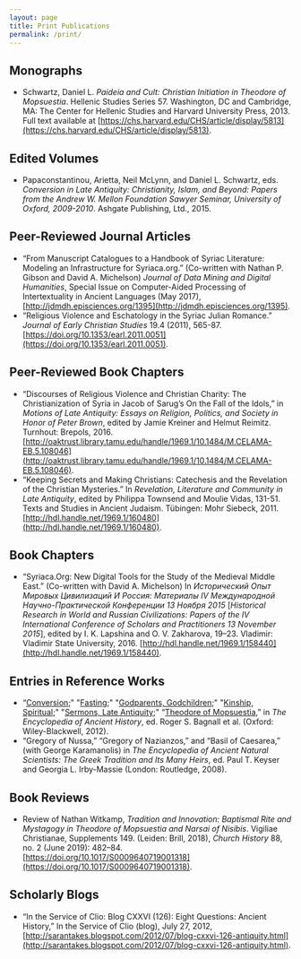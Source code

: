 ```yaml
---
layout: page
title: Print Publications
permalink: /print/
---
```


## Monographs
 - Schwartz, Daniel L. _Paideia and Cult: Christian Initiation in Theodore of Mopsuestia_. Hellenic Studies Series 57. Washington, DC and Cambridge, MA: 
The Center for Hellenic Studies and Harvard University Press, 2013. Full text available at [https://chs.harvard.edu/CHS/article/display/5813](https://chs.harvard.edu/CHS/article/display/5813).


## Edited Volumes
 - Papaconstantinou, Arietta, Neil McLynn, and Daniel L. Schwartz, eds. _Conversion in Late Antiquity: Christianity, Islam, and Beyond: Papers from the Andrew W. Mellon Foundation Sawyer Seminar, University of Oxford, 2009-2010_. Ashgate Publishing, Ltd., 2015.


## Peer-Reviewed Journal Articles
 - “From Manuscript Catalogues to a Handbook of Syriac Literature: Modeling an Infrastructure for Syriaca.org.” (Co-written with Nathan P. Gibson and David A. Michelson) 
_Journal of Data Mining and Digital Humanities_, Special Issue on Computer-Aided Processing of Intertextuality in Ancient Languages (May 2017), [http://jdmdh.episciences.org/1395](http://jdmdh.episciences.org/1395).
 - “Religious Violence and Eschatology in the Syriac Julian Romance.” _Journal of Early Christian Studies_ 19.4 (2011), 565-87. 
[https://doi.org/10.1353/earl.2011.0051](https://doi.org/10.1353/earl.2011.0051).


## Peer-Reviewed Book Chapters
 - “Discourses of Religious Violence and Christian Charity: The Christianization of Syria in Jacob of Sarug’s On the Fall of the Idols,” in _Motions of Late Antiquity: 
Essays on Religion, Politics, and Society in Honor of Peter Brown_, edited by Jamie Kreiner and Helmut Reimitz. Turnhout: Brepols, 2016. 
[http://oaktrust.library.tamu.edu/handle/1969.1/10.1484/M.CELAMA-EB.5.108046](http://oaktrust.library.tamu.edu/handle/1969.1/10.1484/M.CELAMA-EB.5.108046).
 - “Keeping Secrets and Making Christians: Catechesis and the Revelation of the Christian Mysteries.” In _Revelation, Literature and Community in Late Antiquity_, 
edited by Philippa Townsend and Moulie Vidas, 131-51. Texts and Studies in Ancient Judaism. Tübingen: Mohr Siebeck, 2011.
[http://hdl.handle.net/1969.1/160480](http://hdl.handle.net/1969.1/160480).


## Book Chapters
 - “Syriaca.Org: New Digital Tools for the Study of the Medieval Middle East.” (Co-written with David A. Michelson) In _Исторический Опыт Мировых Цивилизаций И Россия: Материалы IV Международной 
Научно-Практической Конференции 13 Ноября 2015_ [_Historical Research in World and Russian Civilizations: Papers of the IV International Conference of Scholars and Practitioners 13 November 2015_], 
edited by I. K. Lapshina and O. V. Zakharova, 19–23. Vladimir: Vladimir State University, 2016. [http://hdl.handle.net/1969.1/158440](http://hdl.handle.net/1969.1/158440).

## Entries in Reference Works
 - “[Conversion](https://doi.org/10.1002/9781444338386.wbeah12055);" "[Fasting](https://doi.org/10.1002/9781444338386.wbeah22112);" "[Godparents, Godchildren](https://doi.org/10.1002/9781444338386.wbeah22133);"
 "[Kinship, Spiritual](https://doi.org/10.1002/9781444338386.wbeah22177);" "[Sermons, Late Antiquity](https://doi.org/10.1002/9781444338386.wbeah12189);"
 “[Theodore of Mopsuestia](https://doi.org/10.1002/9781444338386.wbeah12189),” in _The Encyclopedia of Ancient History_, ed. Roger S. Bagnall et al. (Oxford: Wiley-Blackwell, 2012).
 - “Gregory of Nussa,” “Gregory of Nazianzos,” and “Basil of Caesarea,” (with George Karamanolis) in _The Encyclopedia of Ancient Natural Scientists: The Greek Tradition and Its Many Heirs_, 
ed. Paul T. Keyser and Georgia L. Irby-Massie (London: Routledge, 2008).

## Book Reviews
 - Review of Nathan Witkamp, _Tradition and Innovation: Baptismal Rite and Mystagogy in Theodore of Mopsuestia and Narsai of Nisibis_. Vigiliae Christianae, Supplements 149. 
 (Leiden: Brill, 2018), _Church History_ 88, no. 2 (June 2019): 482–84. [https://doi.org/10.1017/S0009640719001318](https://doi.org/10.1017/S0009640719001318).

## Scholarly Blogs
 - “In the Service of Clio: Blog CXXVI (126): Eight Questions: Ancient History,” In the Service of Clio (blog), July 27, 2012, 
[http://sarantakes.blogspot.com/2012/07/blog-cxxvi-126-antiquity.html](http://sarantakes.blogspot.com/2012/07/blog-cxxvi-126-antiquity.html).




[jekyll-organization]: https://github.com/jekyll
